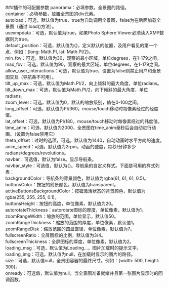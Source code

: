 ###插件的可配置参数
panorama：必填参数，全景图的路径。  
container：必填参数，放置全景图的div元素。  
autoload：可选，默认值为true，true为自动调用全景图，false为在后面加载全景图（通过.load()方法）。  
usexmpdata：可选，默认值为true，如果Photo Sphere Viewer必须读入XMP数据则为true。  
default_position：可选，默认值为{}，定义默认的位置，及用户看见的第一个点，例如：{long: Math.PI, lat: Math.PI/2}。  
min_fov：可选，默认值为30，观察的最小区域，单位degrees，在1-179之间。  
max_fov：可选，默认值为90，观察的最大区域，单位degrees，在1-179之间。  
allow_user_interactions：可选，默认值为true，设置为false则禁止用户和全景图交互（导航条不可用）。  
tilt_up_max：可选，默认值为Math.PI/2，向上倾斜的最大角度，单位radians。  
tilt_down_max：可选，默认值为Math.PI/2，向下倾斜的最大角度，单位radians。  
zoom_level：可选，默认值为0，默认的缩放级别，值在0-100之间。  
long_offset：可选，默认值为PI/360，mouse/touch移动时每像素经过的经度值。  
lat_offset：可选，默认值为PI/180，mouse/touch移动时每像素经过的纬度值。  
time_anim：可选，默认值为2000，全景图在time_anim毫秒后会自动进行动画。（设置为false禁用它）  
theta_offset：过时的选项，可选，默认值为1440，自动动画时水平方向的速度。  
anim_speed：可选，默认值为2rpm，动画的速度，每秒/分钟多少radians/degrees/revolutions。  
navbar：可选值，默认为false。显示导航条。  
navbar_style：可选值，默认为{}。导航条的自定义样式。下面是可用的样式列表：  
backgroundColor：导航条的背景颜色，默认值为rgba(61, 61, 61, 0.5)。  
buttonsColor：按钮的前景颜色，默认值为transparent。  
activeButtonsBackgroundColor：按钮激活状态的背景颜色，默认值为rgba(255, 255, 255, 0.1)。  
buttonsHeight：按钮的高度，单位像素，默认值为20。  
autorotateThickness：autorotate图标的厚度，单位像素，默认值为1。  
zoomRangeWidth：缩放的范围，单位显示，默认值50。  
zoomRangeThickness：缩放的范围的厚度，单位像素，默认值1。  
zoomRangeDisk：缩放范围的圆盘直径，单位像素，默认值为7。  
fullscreenRatio：全屏图标的比例，默认值为3/4。  
fullscreenThickness：全屏图标的厚度，单位像素，默认值为2。  
loading_msg：可选，默认值为Loading…，图片加载时的提示文字。  
loading_img：可选，默认值为null，在加载时显示的图片的路径。  
size：可选，默认值null，全景图容器的最终尺寸。例如：{width: 500, height: 300}。  
onready：可选值，默认值为null。当全景图准备就绪并且第一张图片显示时的回调函数。  